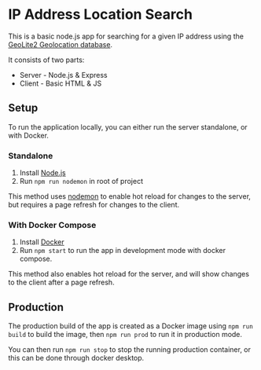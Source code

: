 # IP Address Location Search

This is a basic node.js app for searching for a given IP address using the [GeoLite2 Geolocation database](https://dev.maxmind.com/geoip/geolite2-free-geolocation-data).

It consists of two parts:

- Server - Node.js & Express
- Client - Basic HTML & JS

## Setup

To run the application locally, you can either run the server standalone, or with Docker.

### Standalone

1. Install [Node.js](https://nodejs.org/en/)
2. Run `npm run nodemon` in root of project

This method uses [nodemon](https://nodemon.io/) to enable hot reload for changes to the server, but requires a page refresh for changes to the client.

### With Docker Compose

1. Install [Docker](https://www.docker.com/get-started/)
2. Run `npm start` to run the app in development mode with docker compose.

This method also enables hot reload for the server, and will show changes to the client after a page refresh.

## Production

The production build of the app is created as a Docker image using `npm run build` to build the image, then `npm run prod` to run it in production mode.

You can then run `npm run stop` to stop the running production container, or this can be done through docker desktop.
